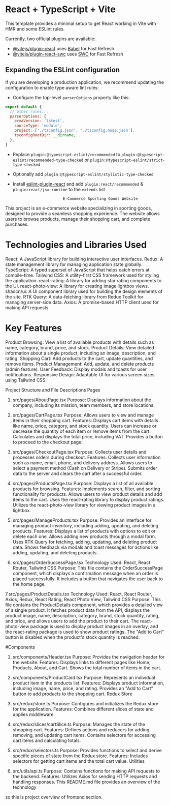 # React + TypeScript + Vite

This template provides a minimal setup to get React working in Vite with HMR and some ESLint rules.

Currently, two official plugins are available:

- [@vitejs/plugin-react](https://github.com/vitejs/vite-plugin-react/blob/main/packages/plugin-react/README.md) uses [Babel](https://babeljs.io/) for Fast Refresh
- [@vitejs/plugin-react-swc](https://github.com/vitejs/vite-plugin-react-swc) uses [SWC](https://swc.rs/) for Fast Refresh

## Expanding the ESLint configuration

If you are developing a production application, we recommend updating the configuration to enable type aware lint rules:

- Configure the top-level `parserOptions` property like this:

```js
export default {
  // other rules...
  parserOptions: {
    ecmaVersion: 'latest',
    sourceType: 'module',
    project: ['./tsconfig.json', './tsconfig.node.json'],
    tsconfigRootDir: __dirname,
  },
}
```

- Replace `plugin:@typescript-eslint/recommended` to `plugin:@typescript-eslint/recommended-type-checked` or `plugin:@typescript-eslint/strict-type-checked`
- Optionally add `plugin:@typescript-eslint/stylistic-type-checked`
- Install [eslint-plugin-react](https://github.com/jsx-eslint/eslint-plugin-react) and add `plugin:react/recommended` & `plugin:react/jsx-runtime` to the `extends` list



                            E-Commerce Sporting Goods Website 


This project is an e-commerce website specializing in sporting goods, designed to provide a seamless shopping experience. The website allows users to browse products, manage their shopping cart, and complete purchases.

# Technologies and Libraries Used

React:  A JavaScript library for building interactive user interfaces.
Redux:  A state management library for managing application state globally.
TypeScript:  A typed superset of JavaScript that helps catch errors at compile-time.
Tailwind CSS:  A utility-first CSS framework used for styling the application.
react-rating:  A library for adding star rating components to the UI.
react-photo-view:  A library for creating image lightbox views.
shadcn/ui:  A UI component library used for building the design elements of the site.
RTK Query:  A data-fetching library from Redux Toolkit for managing server-side data.
Axios:  A promise-based HTTP client used for making API requests.


# Key Features
Product Browsing: View a list of available products with details such as name, category, brand, price, and stock.
Product Details: View detailed information about a single product, including an image, description, and rating.
Shopping Cart: Add products to the cart, update quantities, and remove items.
Product Management: Add, update, and delete products (admin feature).
User Feedback: Display modals and toasts for user notifications.
Responsive Design: Adaptable UI for various screen sizes using Tailwind CSS.








Project Structure and File Descriptions
Pages
1. src/pages/AboutPage.tsx
Purpose: Displays information about the company, including its mission, team members, and store locations.

2. src/pages/CartPage.tsx
Purpose: Allows users to view and manage items in their shopping cart.
Features:
Displays cart items with details like name, price, category, and stock quantity.
Users can increase or decrease the quantity of each item or remove items from the cart.
Calculates and displays the total price, including VAT.
Provides a button to proceed to the checkout page.

3. src/pages/CheckoutPage.tsx
Purpose: Collects user details and processes orders during checkout.
Features:
Collects user information such as name, email, phone, and delivery address.
Allows users to select a payment method (Cash on Delivery or Stripe).
Submits order data to the server and clears the cart after a successful order.

4. src/pages/ProductsPage.tsx
Purpose: Displays a list of all available products for browsing.
Features:
Implements search, filter, and sorting functionality for products.
Allows users to view product details and add items to the cart.
Uses the react-rating library to display product ratings.
Utilizes the react-photo-view library for viewing product images in a lightbox.

5. src/pages/ManageProducts.tsx
Purpose: Provides an interface for managing product inventory, including adding, updating, and deleting products.
Features:
Displays a list of products with options to edit or delete each one.
Allows adding new products through a modal form.
Uses RTK Query for fetching, adding, updating, and deleting product data.
Shows feedback via modals and toast messages for actions like adding, updating, and deleting products.

6. src/pages/OrderSuccessPage.tsx
Technology Used: React, React Router, Tailwind CSS
Purpose: This file contains the OrderSuccessPage component, which displays a confirmation message when an order is placed successfully. It includes a button that navigates the user back to the home page.

7.src/pages/ProductDetails.tsx
Technology Used: React, React Router, Axios, Redux, React Rating, React Photo View, Tailwind CSS
Purpose: This file contains the ProductDetails component, which provides a detailed view of a single product. It fetches product data from the API, displays the product image, name, description, category, brand, stock quantity, rating, and price, and allows users to add the product to their cart. The react-photo-view package is used to display product images in an overlay, and the react-rating package is used to show product ratings. The "Add to Cart" button is disabled when the product's stock quantity is reached.

#Components
1. src/components/Header.tsx
Purpose: Provides the navigation header for the website.
Features:
Displays links to different pages like Home, Products, About, and Cart.
Shows the total number of items in the cart.
2. src/components/ProductCard.tsx
Purpose: Represents an individual product item in the products list.
Features:
Displays product information, including image, name, price, and rating.
Provides an "Add to Cart" button to add products to the shopping cart.
Redux Store
1. src/redux/store.ts
Purpose: Configures and initializes the Redux store for the application.
Features:
Combines different slices of state and applies middleware.

2. src/redux/slices/cartSlice.ts
Purpose: Manages the state of the shopping cart.
Features:
Defines actions and reducers for adding, removing, and updating cart items.
Contains selectors for accessing cart items and calculating totals.

3. src/redux/selectors.ts
Purpose: Provides functions to select and derive specific pieces of state from the Redux store.
Features:
Includes selectors for getting cart items and the total cart value.
Utilities

1. src/utils/api.ts
Purpose: Contains functions for making API requests to the backend.
Features:
Utilizes Axios for sending HTTP requests and handling responses.
This README.md file provides an overview of the technology 

so this is project overview of frontend section.
